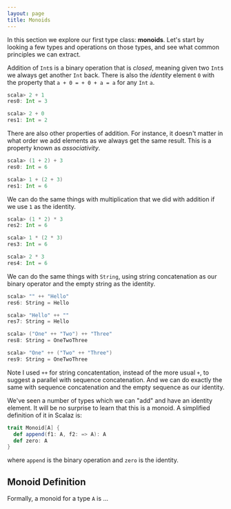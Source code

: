 ```yaml
---
layout: page
title: Monoids
---
```


In this section we explore our first type class: **monoids**. Let's start by looking a few types and operations on those types, and see what common principles we can extract.

Addition of `Int`s is a binary operation that is *closed*, meaning given two `Int`s we always get another `Int` back. There is also the *identity* element `0` with the property that `a + 0 = + 0 + a = a` for any `Int` `a`.

~~~ scala
scala> 2 + 1
res0: Int = 3

scala> 2 + 0
res1: Int = 2
~~~

There are also other properties of addition. For instance, it doesn't matter in what order we add elements as we always get the same result. This is a property known as *associativity*.

~~~ scala
scala> (1 + 2) + 3
res0: Int = 6

scala> 1 + (2 + 3)
res1: Int = 6
~~~

We can do the same things with multiplication that we did with addition if we use `1` as the identity.

~~~ scala
scala> (1 * 2) * 3
res2: Int = 6

scala> 1 * (2 * 3)
res3: Int = 6

scala> 2 * 3
res4: Int = 6
~~~

We can do the same things with `String`, using string concatenation as our binary operator and the empty string as the identity.

~~~ scala
scala> "" ++ "Hello"
res6: String = Hello

scala> "Hello" ++ ""
res7: String = Hello

scala> ("One" ++ "Two") ++ "Three"
res8: String = OneTwoThree

scala> "One" ++ ("Two" ++ "Three")
res9: String = OneTwoThree
~~~

Note I used `++` for string concatentation, instead of the more usual `+`, to suggest a parallel with sequence concatenation. And we can do exactly the same with sequence concatenation and the empty sequence as our identity.

We've seen a number of types which we can "add" and have an identity element. It will be no surprise to learn that this is a monoid. A simplified definition of it in Scalaz is:

~~~ scala
trait Monoid[A] {
  def append(f1: A, f2: => A): A
  def zero: A
}
~~~

where `append` is the binary operation and `zero` is the identity.

## Monoid Definition

Formally, a monoid for a type `A` is ...
